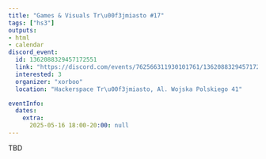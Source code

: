 ```yaml
---
title: "Games & Visuals Tr\u00f3jmiasto #17"
tags: ["hs3"]
outputs:
- html
- calendar
discord_event:
  id: 1362088329457172551
  link: "https://discord.com/events/762566311930101761/1362088329457172551"
  interested: 3
  organizer: "xorboo"
  location: "Hackerspace Tr\u00f3jmiasto, Al. Wojska Polskiego 41"

eventInfo:
  dates:
    extra:
      2025-05-16 18:00-20:00: null
---
```

TBD
